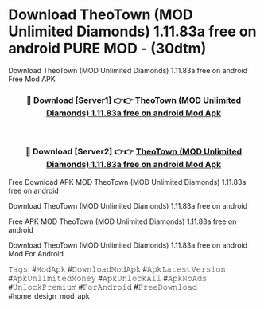 # Download TheoTown (MOD Unlimited Diamonds) 1.11.83a free on android PURE MOD - (30dtm)
Download TheoTown (MOD Unlimited Diamonds) 1.11.83a free on android Free Mod APK

<div align="center">
<h3>🔴 Download [Server1] 👉👉 <a href="https://apk-comot.site?title=TheoTown_(MOD_Unlimited_Diamonds)_1.11.83a_free_on_android">TheoTown (MOD Unlimited Diamonds) 1.11.83a free on android Mod Apk</a></h3><br>

<h3>🔴 Download [Server2] 👉👉 <a href="https://apk-comot.site?title=TheoTown_(MOD_Unlimited_Diamonds)_1.11.83a_free_on_android">TheoTown (MOD Unlimited Diamonds) 1.11.83a free on android Mod Apk</a></h3>
</div>


Free Download APK MOD TheoTown (MOD Unlimited Diamonds) 1.11.83a free on android

Download TheoTown (MOD Unlimited Diamonds) 1.11.83a free on android 

Free APK MOD TheoTown (MOD Unlimited Diamonds) 1.11.83a free on android 

Download TheoTown (MOD Unlimited Diamonds) 1.11.83a free on android Mod For Android

𝚃𝚊𝚐𝚜: #𝙼𝚘𝚍𝙰𝚙𝚔 #𝙳𝚘𝚠𝚗𝚕𝚘𝚊𝚍𝙼𝚘𝚍𝙰𝚙𝚔 #𝙰𝚙𝚔𝙻𝚊𝚝𝚎𝚜𝚝𝚅𝚎𝚛𝚜𝚒𝚘𝚗 #𝙰𝚙𝚔𝚄𝚗𝚕𝚒𝚖𝚒𝚝𝚎𝚍𝙼𝚘𝚗𝚎𝚢 #𝙰𝚙𝚔𝚄𝚗𝚕𝚘𝚌𝚔𝙰𝚕𝚕 #𝙰𝚙𝚔𝙽𝚘𝙰𝚍𝚜 #𝚄𝚗𝚕𝚘𝚌𝚔𝙿𝚛𝚎𝚖𝚒𝚞𝚖 #𝙵𝚘𝚛𝙰𝚗𝚍𝚛𝚘𝚒𝚍 #𝙵𝚛𝚎𝚎𝙳𝚘𝚠𝚗𝚕𝚘𝚊𝚍 #home_design_mod_apk